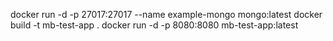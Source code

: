 docker run -d -p 27017:27017 --name example-mongo mongo:latest
docker build -t mb-test-app .
docker run -d -p 8080:8080 mb-test-app:latest